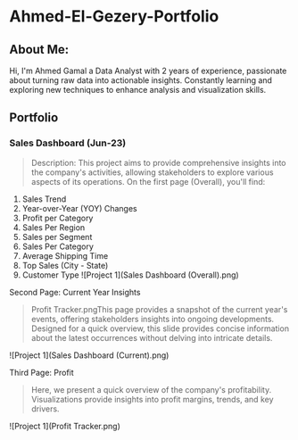 # Ahmed-El-Gezery-Portfolio
## About Me:
Hi, I'm Ahmed Gamal a Data Analyst with 2 years of experience, passionate about turning raw data into actionable insights. Constantly learning and exploring new techniques to enhance analysis and visualization skills.
## Portfolio
### Sales Dashboard (Jun-23)
> Description: This project aims to provide comprehensive insights into the company's activities, allowing stakeholders to explore various aspects of its operations. On the first page (Overall), you'll find:

1. Sales Trend
2. Year-over-Year (YOY) Changes
3. Profit per Category
4. Sales Per Region
5. Sales per Segment
6. Sales Per Category
7. Average Shipping Time
8. Top Sales (City - State)
9. Customer Type
![Project 1](Sales Dashboard (Overall).png)

Second Page: Current Year Insights

> Profit Tracker.pngThis page provides a snapshot of the current year's events, offering stakeholders insights into ongoing developments. Designed for a quick overview, this slide provides concise information about the latest occurrences without delving into intricate details.

![Project 1](Sales Dashboard (Current).png)

Third Page: Profit 

> Here, we present a quick overview of the company's profitability. Visualizations provide insights into profit margins, trends, and key drivers.

![Project 1](Profit Tracker.png)
